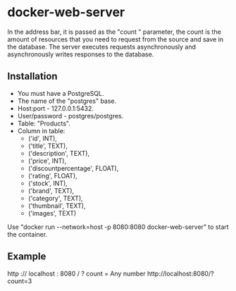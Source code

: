 # docker-web-server
In the address bar, it is passed as the "count " parameter, the count is the amount of resources that you need to request from the source and save in the database. The server executes requests asynchronously and asynchronously writes responses to the database.
## Installation
- You must have a PostgreSQL.
- The name of the "postgres" base.
- Host:port - 127.0.0.1:5432.
- User/password - postgres/postgres.
- Table: "Products".
- Column in table: 
  - ('id', INT),
  - ('title', TEXT),
  - ('description', TEXT),
  - ('price', INT),
  - ('discountpercentage', FLOAT),
  - ('rating', FLOAT),
  - ('stock', INT),
  - ('brand', TEXT),
  - ('category', TEXT),
  - ('thumbnail', TEXT),
  - ('images', TEXT)

Use "docker run --network=host -p 8080:8080 docker-web-server" to start the container.
## Example
http :// localhost : 8080 / ? count = Any number
http://localhost:8080/?count=3
